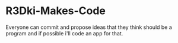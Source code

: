 # R3Dki-Makes-Code
Everyone can commit and propose ideas that they think should be a program and if possible i'll code an app for that.
